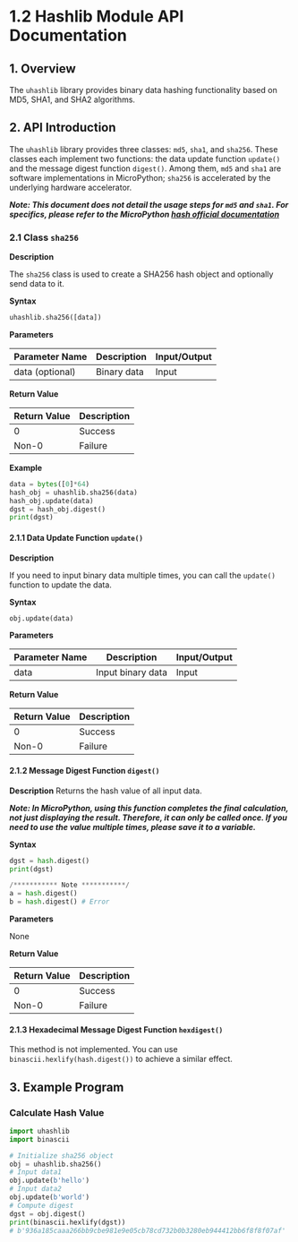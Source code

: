 # 1.2 Hashlib Module API Documentation

## 1. Overview

The `uhashlib` library provides binary data hashing functionality based on MD5, SHA1, and SHA2 algorithms.

## 2. API Introduction

The `uhashlib` library provides three classes: `md5`, `sha1`, and `sha256`. These classes each implement two functions: the data update function `update()` and the message digest function `digest()`. Among them, `md5` and `sha1` are software implementations in MicroPython; `sha256` is accelerated by the underlying hardware accelerator.

***Note: This document does not detail the usage steps for `md5` and `sha1`. For specifics, please refer to the MicroPython [hash official documentation](https://docs.micropython.org/en/latest/library/hashlib.html)***

### 2.1 Class `sha256`

**Description**

The `sha256` class is used to create a SHA256 hash object and optionally send data to it.

**Syntax**  

```python
uhashlib.sha256([data])
```

**Parameters**  

| Parameter Name | Description       | Input/Output |
|----------------|-------------------|--------------|
| data (optional) | Binary data       | Input        |

**Return Value**  

| Return Value | Description |
|--------------|-------------|
| 0            | Success     |
| Non-0        | Failure     |

**Example**  

```python
data = bytes([0]*64)
hash_obj = uhashlib.sha256(data)
hash_obj.update(data)
dgst = hash_obj.digest()
print(dgst)
```

#### 2.1.1 Data Update Function `update()`

**Description**

If you need to input binary data multiple times, you can call the `update()` function to update the data.

**Syntax**

```python
obj.update(data)
```

**Parameters**

| Parameter Name | Description       | Input/Output |
|----------------|-------------------|--------------|
| data           | Input binary data | Input        |

**Return Value**

| Return Value | Description |
|--------------|-------------|
| 0            | Success     |
| Non-0        | Failure     |

#### 2.1.2 Message Digest Function `digest()`

**Description**
Returns the hash value of all input data.

***Note: In MicroPython, using this function completes the final calculation, not just displaying the result. Therefore, it can only be called once. If you need to use the value multiple times, please save it to a variable.***

**Syntax**  

```python
dgst = hash.digest()
print(dgst)

/*********** Note ***********/
a = hash.digest()
b = hash.digest() # Error
```

**Parameters**

None

**Return Value**  

| Return Value | Description |
|--------------|-------------|
| 0            | Success     |
| Non-0        | Failure     |

#### 2.1.3 Hexadecimal Message Digest Function `hexdigest()`

This method is not implemented. You can use `binascii.hexlify(hash.digest())` to achieve a similar effect.

## 3. Example Program

### Calculate Hash Value

```python
import uhashlib
import binascii

# Initialize sha256 object
obj = uhashlib.sha256()
# Input data1
obj.update(b'hello')
# Input data2
obj.update(b'world')
# Compute digest
dgst = obj.digest()
print(binascii.hexlify(dgst))
# b'936a185caaa266bb9cbe981e9e05cb78cd732b0b3280eb944412bb6f8f8f07af'
```
